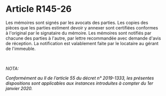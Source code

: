 # Article R145-26

<p>Les mémoires sont signés par les avocats des parties. Les copies des pièces que les parties estiment devoir y annexer sont certifiées conformes à l'original par le signataire du mémoire. Les mémoires sont notifiés par chacune des parties à l'autre, par lettre recommandée avec demande d'avis de réception. La notification est valablement faite par le locataire au gérant de l'immeuble.</p><br/><br/><i>NOTA:<p><font color='black'>Conformément au II de l’article 55 du décret n° 2019-1333, les présentes dispositions sont applicables aux instances introduites à compter du 1er janvier 2020.</font></p></i>